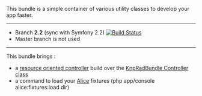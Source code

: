 This bundle is a simple container of various utility classes to develop your app faster.

----------

* Branch **2.2** (sync with Symfony 2.2) [![Build Status](https://api.travis-ci.org/FlorianLB/FlubBigBangBundle.png?branch=2.2)](https://api.travis-ci.org/FlorianLB/FlubBigBangBundle)
* Master branch is not used

----------

This bundle brings :
  * a [resource oriented controller](https://github.com/FlorianLB/FlubBigBangBundle/blob/2.2/Controller/ResourceOrientedController.php) build over the [KnpRadBundle Controller class](https://github.com/KnpLabs/KnpRadBundle/blob/develop/Controller/Controller.php)
  * a command to load your [Alice](https://github.com/nelmio/alice) fixtures (php app/console alice:fixtures:load dir)